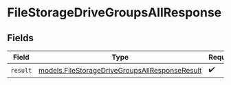 # FileStorageDriveGroupsAllResponse


## Fields

| Field                                                                                                  | Type                                                                                                   | Required                                                                                               | Description                                                                                            |
| ------------------------------------------------------------------------------------------------------ | ------------------------------------------------------------------------------------------------------ | ------------------------------------------------------------------------------------------------------ | ------------------------------------------------------------------------------------------------------ |
| `result`                                                                                               | [models.FileStorageDriveGroupsAllResponseResult](../models/filestoragedrivegroupsallresponseresult.md) | :heavy_check_mark:                                                                                     | N/A                                                                                                    |